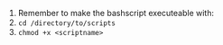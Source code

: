 1) Remember to make the bashscript executeable with:
2) `` cd /directory/to/scripts ``
3) `` chmod +x <scriptname> ``
